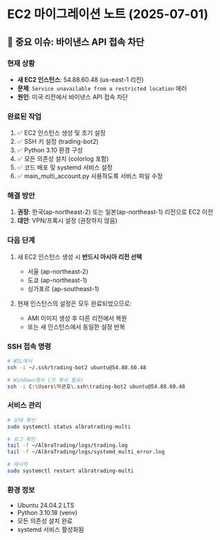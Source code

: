 # EC2 마이그레이션 노트 (2025-07-01)

## 🚨 중요 이슈: 바이낸스 API 접속 차단

### 현재 상황
- **새 EC2 인스턴스**: 54.88.60.48 (us-east-1 리전)
- **문제**: `Service unavailable from a restricted location` 에러
- **원인**: 미국 리전에서 바이낸스 API 접속 차단

### 완료된 작업
1. ✅ EC2 인스턴스 생성 및 초기 설정
2. ✅ SSH 키 설정 (trading-bot2)
3. ✅ Python 3.10 환경 구성
4. ✅ 모든 의존성 설치 (colorlog 포함)
5. ✅ 코드 배포 및 systemd 서비스 설정
6. ✅ main_multi_account.py 사용하도록 서비스 파일 수정

### 해결 방안
1. **권장**: 한국(ap-northeast-2) 또는 일본(ap-northeast-1) 리전으로 EC2 이전
2. **대안**: VPN/프록시 설정 (권장하지 않음)

### 다음 단계
1. 새 EC2 인스턴스 생성 시 **반드시 아시아 리전 선택**
   - 서울 (ap-northeast-2)
   - 도쿄 (ap-northeast-1)
   - 싱가포르 (ap-southeast-1)

2. 현재 인스턴스의 설정은 모두 완료되었으므로:
   - AMI 이미지 생성 후 다른 리전에서 복원
   - 또는 새 인스턴스에서 동일한 설정 반복

### SSH 접속 명령
```bash
# WSL에서
ssh -i ~/.ssh/trading-bot2 ubuntu@54.88.60.48

# Windows에서 (키 복사 필요)
ssh -i C:\Users\박균호\.ssh\trading-bot2 ubuntu@54.88.60.48
```

### 서비스 관리
```bash
# 상태 확인
sudo systemctl status albratrading-multi

# 로그 확인
tail -f ~/AlbraTrading/logs/trading.log
tail -f ~/AlbraTrading/logs/systemd_multi_error.log

# 재시작
sudo systemctl restart albratrading-multi
```

### 환경 정보
- Ubuntu 24.04.2 LTS
- Python 3.10.18 (venv)
- 모든 의존성 설치 완료
- systemd 서비스 활성화됨